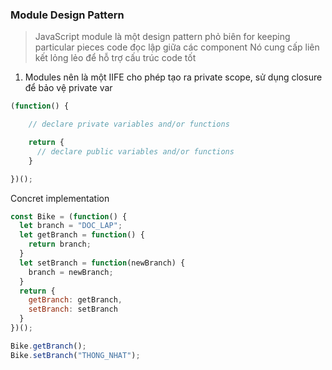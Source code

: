 ### Module Design Pattern
>JavaScript module là một design pattern phỏ biên for keeping particular pieces code đọc lập giữa các component
>Nó cung cấp liên kết lỏng lẻo để hỗ trợ cấu trúc code tốt

1. Modules nên là một IIFE cho phép tạo ra  private scope, sử dụng closure để bảo vệ private var
```javascript
(function() {

    // declare private variables and/or functions

    return {
      // declare public variables and/or functions
    }

})();
```
Concret implementation
```javascript
const Bike = (function() {
  let branch = "DOC_LAP";
  let getBranch = function() {
    return branch;
  }
  let setBranch = function(newBranch) {
    branch = newBranch;
  }
  return {
  	getBranch: getBranch,
  	setBranch: setBranch
  }
})();

Bike.getBranch();
Bike.setBranch("THONG_NHAT");
```